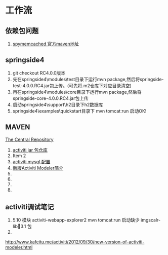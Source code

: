 # 工作流

## 依赖包问题
1. [spymemcached 官方maven地址 ](http://files.couchbase.com/maven2/)

## springside4
1. git checkout RC4.0.0版本
2. 先在springside4\modules\test目录下运行mvn package,然后将springside-test-4.0.0.RC4.jar包上传。(可先将.m2仓库下对应目录清空)
3. 再在springside4\modules\core目录下运行mvn package,然后将springside-core-4.0.0.RC4.jar包上传
4. 启动springside4\support\h2目录下h2数据库
5. springside4\examples\quickstart目录下 mvn tomcat:run 启动OK!


## MAVEN
[The Central Repository](http://search.maven.org/)

1. [activiti jar 包仓库](https://maven.alfresco.com/nexus/content/groups/public/)
2. Item 2
3. [activiti mysql 配置](http://forums.activiti.org/en/viewtopic.php?f=6&t=4698)
3. [新版Activiti Modeler简介](http://www.kafeitu.me/activiti/2012/09/30/new-version-of-activiti-modeler.html)
4. 
5. 
6. 
7. 

## activiti调试笔记
1. 5.10 模块 activiti-webapp-explorer2 mvn tomcat:run 启动缺少 imgscalr-lib:jar:3.1 包
2. 

http://www.kafeitu.me/activiti/2012/09/30/new-version-of-activiti-modeler.html

